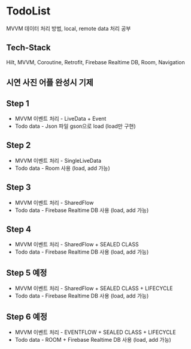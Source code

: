 # TodoList
MVVM 데이터 처리 방법, local, remote data 처리 공부

## Tech-Stack
Hilt, MVVM, Coroutine, Retrofit, Firebase Realtime DB, Room, Navigation

## 시연 사진 어플 완성시 기제

## Step 1
- MVVM 이벤트 처리 - LiveData + Event
- Todo data - Json 파일 gson으로 load (load만 구현)

## Step 2 
- MVVM 이벤트 처리 - SingleLiveData
- Todo data - Room 사용 (load, add 가능)

## Step 3
- MVVM 이벤트 처리 - SharedFlow
- Todo data - Firebase Realtime DB 사용 (load, add 가능)

## Step 4
- MVVM 이벤트 처리 - SharedFlow + SEALED CLASS
- Todo data - Firebase Realtime DB 사용 (load, add 가능)

## Step 5 예정
- MVVM 이벤트 처리 - SharedFlow + SEALED CLASS + LIFECYCLE
- Todo data - Firebase Realtime DB 사용 (load, add 가능)

## Step 6 예정
- MVVM 이벤트 처리 - EVENTFLOW + SEALED CLASS + LIFECYCLE
- Todo data - ROOM + Firebase Realtime DB 사용 (load, add 가능)

